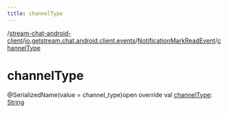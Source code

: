 ```yaml
---
title: channelType
---
```

/[stream-chat-android-client](../../index.md)/[io.getstream.chat.android.client.events](../index.md)/[NotificationMarkReadEvent](index.md)/[channelType](channelType.md)  
  
  
  
# channelType  
@SerializedName(value = channel_type)open override val [channelType](channelType.md): [String](https://kotlinlang.org/api/latest/jvm/stdlib/kotlin/-string/index.html)
